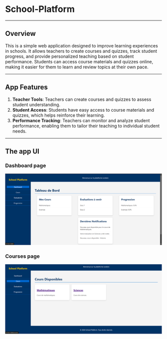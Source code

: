 ﻿# School-Platform
 ---
## Overview
This is a simple web application designed to improve learning experiences in schools. It allows teachers to create courses and quizzes, track student progress, and provide personalized teaching based on student performance. Students can access course materials and quizzes online, making it easier for them to learn and review topics at their own pace.

---

## App Features
1. **Teacher Tools**: Teachers can create courses and quizzes to assess student understanding.
2. **Student Access**: Students have easy access to course materials and quizzes, which helps reinforce their learning.
3. **Performance Tracking**: Teachers can monitor and analyze student performance, enabling them to tailor their teaching to individual student needs.

---

## The app UI

###  Dashboard page
![Home Page](Screenshot_2024-08-13_142933.png)


###  Courses page
![Home Page](Screenshot_2024-08-13_142951.png)
